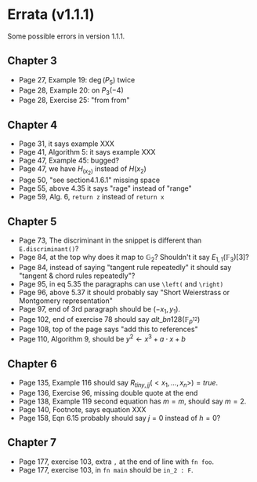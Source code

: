 # Errata (v1.1.1)

Some possible errors in version 1.1.1.

## Chapter 3

- Page 27, Example 19: $\deg(P_5)$ twice
- Page 28, Example 20: on $P_3(-4)$
- Page 28, Exercise 25: "from from"

## Chapter 4

- Page 31, it says example XXX
- Page 41, Algorithm 5: it says example XXX
- Page 47, Example 45: bugged?
- Page 47, we have $H_(x_2)$ instead of $H(x_2)$
- Page 50, "see section4.1.6.1" missing space
- Page 55, above 4.35 it says "rage" instead of "range"
- Page 59, Alg. 6, `return z` instead of `return x`

## Chapter 5

- Page 73, The discriminant in the snippet is different than `E.discriminant()`?
- Page 84, at the top why does it map to $\mathbb{G}_2$? Shouldn't it say $E_{1, 1}(\mathbb{F}_3)[3]$?
- Page 84, instead of saying "tangent rule repeatedly" it should say "tangent & chord rules repeatedly"?
- Page 95, in eq 5.35 the paragraphs can use `\left(` and `\right)`
- Page 96, above 5.37 it should probably say "Short Weierstrass or Montgomery representation"
- Page 97, end of 3rd paragraph should be $(-x_1, y_1)$.
- Page 102, end of exercise 78 should say $alt\_bn128(\mathbb{F}_{p^{12}})$
- Page 108, top of the page says "add this to references"
- Page 110, Algorithm 9, should be $y^2 \gets x^3 + a\cdot x + b$

## Chapter 6

- Page 135, Example 116 should say $R_{tiny, jj}(<x_1, \ldots, x_n>) = true$.
- Page 136, Exercise 96, missing double quote at the end
- Page 138, Example 119 second equation has $m = m$, should say $m = 2$.
- Page 140, Footnote, says equation XXX
- Page 158, Eqn 6.15 probably should say $j = 0$ instead of $h = 0$?

## Chapter 7

- Page 177, exercise 103, extra `,` at the end of line with `fn foo`.
- Page 177, exercise 103, in `fn main` should be `in_2 : F`.
